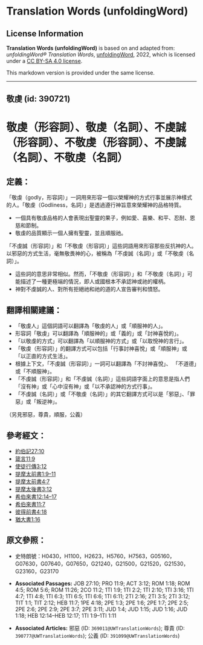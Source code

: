 # Translation Words (unfoldingWord)

## License Information

**Translation Words (unfoldingWord)** is based on and adapted from: _unfoldingWord® Translation Words_, [unfoldingWord](https://unfoldingword.org/utw), 2022, which is licensed under a [CC BY-SA 4.0 license](https://creativecommons.org/licenses/by-sa/4.0/legalcode.en).

This markdown version is provided under the same license.



--------------------------------

## 敬虔 (id: 390721)

敬虔（形容詞）、敬虔（名詞）、不虔誠（形容詞）、不敬虔（形容詞）、不虔誠（名詞）、不敬虔（名詞）
================================================

定義：
---

「敬虔（godly，形容詞）」一詞用來形容一個以榮耀神的方式行事並展示神樣式的人。「敬虔（Godliness，名詞）」是透過遵行神旨意來榮耀神的品格特質。

* 一個具有敬虔品格的人會表現出聖靈的果子，例如愛、喜樂、和平、忍耐、恩慈和節制。
* 敬虔的品質顯示一個人擁有聖靈，並且順服祂。

「不虔誠（形容詞）」和「不敬虔（形容詞）」這些詞語用來形容那些反抗神的人。以邪惡的方式生活，毫無敬畏神的心，被稱為「不虔誠（名詞）」或「不敬虔（名詞）」。

* 這些詞的意思非常相似。然而，「不敬虔（形容詞）」和「不敬虔（名詞）」可能描述了一種更極端的情況，即人或國根本不承認神或祂的權柄。
* 神對不虔誠的人、對所有拒絕祂和祂的道的人宣告審判和憤怒。

翻譯相關建議：
-------

* 「敬虔人」這個詞語可以翻譯為「敬虔的人」或「順服神的人」。
* 形容詞「敬虔」可以翻譯為「順服神的」或「義的」或「討神喜悅的」。
* 「以敬虔的方式」可以翻譯為「以順服神的方式」或「以取悅神的言行」。
* 「敬虔（形容詞）」的翻譯方式可以包括「行事討神喜悅」或「順服神」或「以正直的方式生活」。
* 根據上下文，「不虔誠（形容詞）」一詞可以翻譯為「不討神喜悅」、 「不道德」或「不順服神」。
* 「不虔誠（形容詞）」和「不虔誠（名詞）」這些詞語字面上的意思是指人們「沒有神」或「心中沒有神」或「以不承認神的方式行事」。
* 「不虔誠（名詞）」或「不敬虔（名詞）」的其它翻譯方式可以是「邪惡」、「罪惡」或「叛逆神」。

（另見邪惡，尊貴，順服，公義）

參考經文：
-----

* [約伯記27:10](https://ref.ly/Job27:10)
* [箴言11:9](https://ref.ly/Prov11:9)
* [使徒行傳3:12](https://ref.ly/Acts3:12)
* [提摩太前書1:9–11](https://ref.ly/1Tim1:9-1Tim1:11)
* [提摩太前書4:7](https://ref.ly/1Tim4:7)
* [提摩太後書3:12](https://ref.ly/2Tim3:12)
* [希伯來書12:14–17](https://ref.ly/Heb12:14-Heb12:17)
* [希伯來書11:7](https://ref.ly/Heb11:7)
* [彼得前書4:18](https://ref.ly/1Pet4:18)
* [猶大書1:16](https://ref.ly/Jude1:16)

原文參照：
-----

* 史特朗號：H0430，H1100，H2623，H5760，H7563，G05160，G07630，G07640，G07650，G21240，G21500，G21520，G21530，G23160，G23170

* **Associated Passages:** JOB 27:10; PRO 11:9; ACT 3:12; ROM 1:18; ROM 4:5; ROM 5:6; ROM 11:26; 2CO 11:2; 1TI 1:9; 1TI 2:2; 1TI 2:10; 1TI 3:16; 1TI 4:7; 1TI 4:8; 1TI 6:3; 1TI 6:5; 1TI 6:6; 1TI 6:11; 2TI 2:16; 2TI 3:5; 2TI 3:12; TIT 1:1; TIT 2:12; HEB 11:7; 1PE 4:18; 2PE 1:3; 2PE 1:6; 2PE 1:7; 2PE 2:5; 2PE 2:6; 2PE 2:9; 2PE 3:7; 2PE 3:11; JUD 1:4; JUD 1:15; JUD 1:16; JUD 1:18; HEB 12:14–HEB 12:17; 1TI 1:9–1TI 1:11
* **Associated Articles:** 邪惡 (ID: `369011@UWTranslationWords`); 尊貴 (ID: `390777@UWTranslationWords`); 公義 (ID: `391099@UWTranslationWords`)

